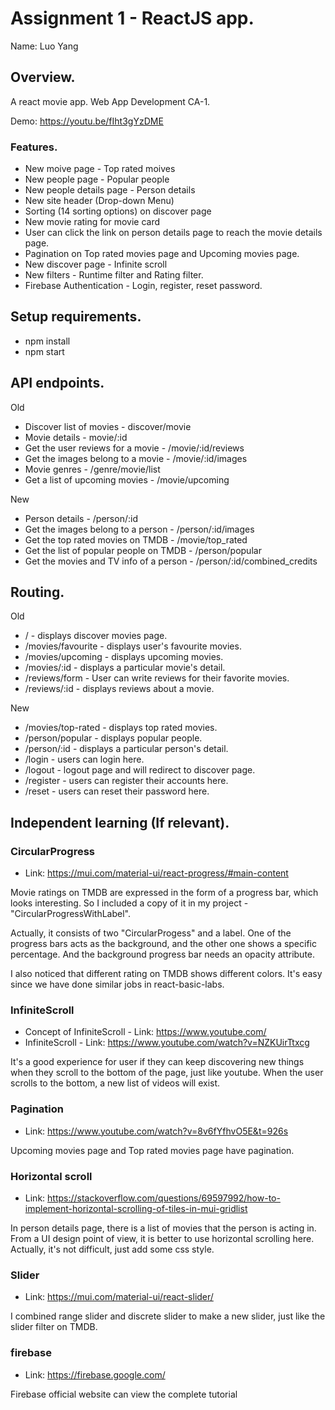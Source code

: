 # Assignment 1 - ReactJS app.

Name: Luo Yang

## Overview.

A react movie app. Web App Development CA-1.

Demo: https://youtu.be/fIht3gYzDME

### Features.

+ New moive page - Top rated moives
+ New people page - Popular people
+ New people details page - Person details
+ New site header (Drop-down Menu)
+ Sorting (14 sorting options) on discover page
+ New movie rating for movie card
+ User can click the link on person details page to reach the movie details page.
+ Pagination on Top rated movies page and Upcoming movies page.
+ New discover page - Infinite scroll
+ New filters - Runtime filter and Rating filter.
+ Firebase Authentication - Login, register, reset password.

## Setup requirements.

+ npm install
+ npm start

## API endpoints.

Old
+ Discover list of movies - discover/movie
+ Movie details - movie/:id
+ Get the user reviews for a movie - /movie/:id/reviews
+ Get the images belong to a movie - /movie/:id/images
+ Movie genres - /genre/movie/list
+ Get a list of upcoming movies - /movie/upcoming

New
+ Person details - /person/:id
+ Get the images belong to a person - /person/:id/images
+ Get the top rated movies on TMDB - /movie/top_rated
+ Get the list of popular people on TMDB - /person/popular
+ Get the movies and TV info of a person - /person/:id/combined_credits

## Routing.
Old
+ / - displays discover movies page.
+ /movies/favourite - displays user's favourite movies.
+ /movies/upcoming - displays upcoming movies.
+ /movies/:id - displays a particular movie's detail.
+ /reviews/form - User can write reviews for their favorite movies.
+ /reviews/:id - displays reviews about a movie.

New
+ /movies/top-rated - displays top rated movies.
+ /person/popular - displays popular people.
+ /person/:id - displays a particular person's detail.
+ /login - users can login here.
+ /logout - logout page and will redirect to discover page.
+ /register - users can register their accounts here.
+ /reset - users can reset their password here.

## Independent learning (If relevant).

### CircularProgress
+ Link: https://mui.com/material-ui/react-progress/#main-content

Movie ratings on TMDB are expressed in the form of a progress bar, which looks interesting. So I included a copy of it in my project - "CircularProgressWithLabel".

Actually, it consists of two "CircularProgess" and a label. One of the progress bars acts as the background, and the other one shows a specific percentage. And the background progress bar needs an opacity attribute.

I also noticed that different rating on TMDB shows different colors. It's easy since we have done similar jobs in react-basic-labs.

### InfiniteScroll
+ Concept of InfiniteScroll - Link: https://www.youtube.com/
+ InfiniteScroll - Link: https://www.youtube.com/watch?v=NZKUirTtxcg

It's a good experience for user if they can keep discovering new things when they scroll to the bottom of the page, just like youtube. When the user scrolls to the bottom, a new list of videos will exist.

### Pagination
+ Link: https://www.youtube.com/watch?v=8v6fYfhvO5E&t=926s

Upcoming movies page and Top rated movies page have pagination.

### Horizontal scroll
+ Link: https://stackoverflow.com/questions/69597992/how-to-implement-horizontal-scrolling-of-tiles-in-mui-gridlist

In person details page, there is a list of movies that the person is acting in. From a UI design point of view, it is better to use horizontal scrolling here. Actually, it's not difficult, just add some css style.

### Slider
+ Link: https://mui.com/material-ui/react-slider/

I combined range slider and discrete slider to make a new slider, just like the slider filter on TMDB.

### firebase
+ Link: https://firebase.google.com/

Firebase official website can view the complete tutorial

